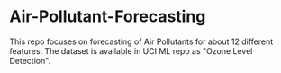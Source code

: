 # Air-Pollutant-Forecasting
This repo focuses on forecasting of Air Pollutants for about 12 different features. The dataset is available in UCI ML repo as "Ozone Level Detection". 
